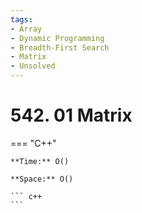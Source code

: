 ```yaml
---
tags:
- Array
- Dynamic Programming
- Breadth-First Search
- Matrix
- Unsolved
---
```



# 542. 01 Matrix

=== "C++"

    **Time:** O()

    **Space:** O()

    ``` c++
    ```